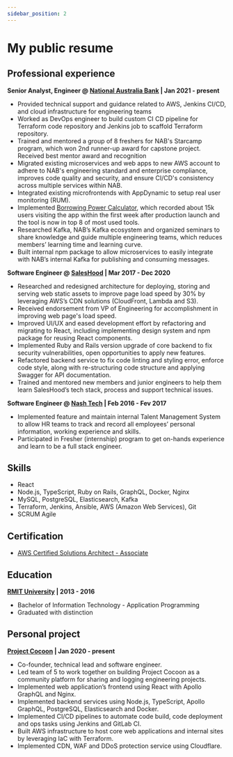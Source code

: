 ```yaml
---
sidebar_position: 2
---
```


# My public resume

## Professional experience

**Senior Analyst, Engineer @ [National Australia Bank](https://www.nab.com.au) | Jan 2021 - present**

- Provided technical support and guidance related to AWS, Jenkins CI/CD, and cloud infrastructure for engineering teams
- Worked as DevOps engineer to build custom CI CD pipeline for Terraform code repository and Jenkins job to scaffold Terraform repository.
- Trained and mentored a group of 8 freshers for NAB's Starcamp program, which won 2nd runner-up award for capstone project. Received best mentor
  award and recognition
- Migrated existing microservices and web apps to new AWS account to adhere to NAB's engineering standard and enterprise compliance,
  improves code quality and security, and ensure CI/CD's consistency across multiple services within NAB.
- Integrated existing microfrontends with AppDynamic to setup real user monitoring (RUM).
- Implemented [Borrowing Power Calculator](https://www.nab.com.au/personal/home-loans/calculators/borrowing-calculator),
  which recorded about 15k users visiting the app within the first week after production launch and the tool is now in top 8 of most used tools.
- Researched Kafka, NAB’s Kafka ecosystem and organized seminars to share knowledge and guide multiple engineering teams, which reduces
  members’ learning time and learning curve.
- Built internal npm package to allow microservices to easily integrate with NAB’s internal Kafka for publishing and consuming messages.

**Software Engineer @ [SalesHood](https://saleshood.com) | Mar 2017 - Dec 2020**

- Researched and redesigned architecture for deploying, storing and serving web static assets to improve page load speed by 30% by leveraging
  AWS’s CDN solutions (CloudFront, Lambda and S3).
- Received endorsement from VP of Engineering for accomplishment in improving web page's load speed.
- Improved UI/UX and eased development effort by refactoring and migrating to React, including implementing design system and npm package
  for reusing React components.
- Implemented Ruby and Rails version upgrade of core backend to fix security vulnerabilities, open opportunities to apply new features.
- Refactored backend service to fix code linting and styling error, enforce code style, along with re-structuring code structure and applying
  Swagger for API documentation.
- Trained and mentored new members and junior engineers to help them learn SalesHood’s tech stack, process and support technical issues.

**Software Engineer @ [Nash Tech](https://nashtechglobal.com) | Feb 2016 - Fev 2017**

- Implemented feature and maintain internal Talent Management System to allow HR teams to track and record all employees’ personal information,
  working experience and skills.
- Participated in Fresher (internship) program to get on-hands experience and learn to be a full stack engineer.

## Skills

- React
- Node.js, TypeScript, Ruby on Rails, GraphQL, Docker, Nginx
- MySQL, PostgreSQL, Elasticsearch, Kafka
- Terraform, Jenkins, Ansible, AWS (Amazon Web Services), Git
- SCRUM Agile

## Certification

- [AWS Certified Solutions Architect - Associate](https://www.credly.com/badges/18a9090a-0626-4fbb-8d4e-7060f8d94735)

## Education

**[RMIT University](https://www.rmit.edu.vn) | 2013 - 2016**

- Bachelor of Information Technology - Application Programming
- Graduated with distinction

## Personal project

**[Project Cocoon](https://projectcocoon.org/) | Jan 2020 - present**

- Co-founder, technical lead and software engineer.
- Led team of 5 to work together on building Project Cocoon as a community platform for sharing and logging engineering projects.
- Implemented web application’s frontend using React with Apollo GraphQL and Nginx.
- Implemented backend services using Node.js, TypeScript, Apollo GraphQL, PostgreSQL, Elasticsearch and Docker.
- Implemented CI/CD pipelines to automate code build, code deployment and ops tasks using Jenkins and GitLab CI.
- Built AWS infrastructure to host core web applications and internal sites by leveraging IaC with Terraform.
- Implemented CDN, WAF and DDoS protection service using Cloudflare.
